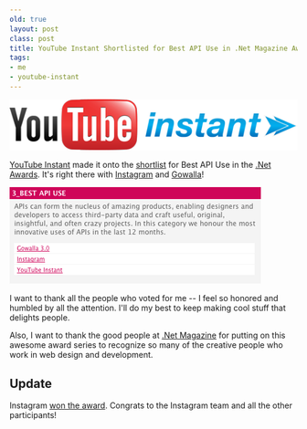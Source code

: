```yaml
---
old: true
layout: post
class: post
title: YouTube Instant Shortlisted for Best API Use in .Net Magazine Awards
tags:
- me
- youtube-instant
---
```


[![YouTube Instant Logo](/images/youtube-instant-logo.png)](http://ytinstant.com)

[YouTube Instant](http://ytinstant.com) made it onto the [shortlist](http://www.thenetawards.com) for Best API Use in the [.Net Awards](http://www.thenetawards.com). It's right there with [Instagram](http://instagr.am/) and [Gowalla](http://gowalla.com/)!

[![Best API Use - YouTube Instant](/images/Best-API-Use-YouTube-Instant.png)](http://www.thenetawards.com/)

I want to thank all the people who voted for me -- I feel so honored and humbled by all the attention. I'll do my best to keep making cool stuff that delights people.

Also, I want to thank the good people at [.Net Magazine](http://www.netmagazine.com/) for putting on this awesome award series to recognize so many of the creative people who work in web design and development.

## Update

Instagram [won the award](http://www.netmagazine.com/features/net-awards-2011-winners). Congrats to the Instagram team and all the other participants!
